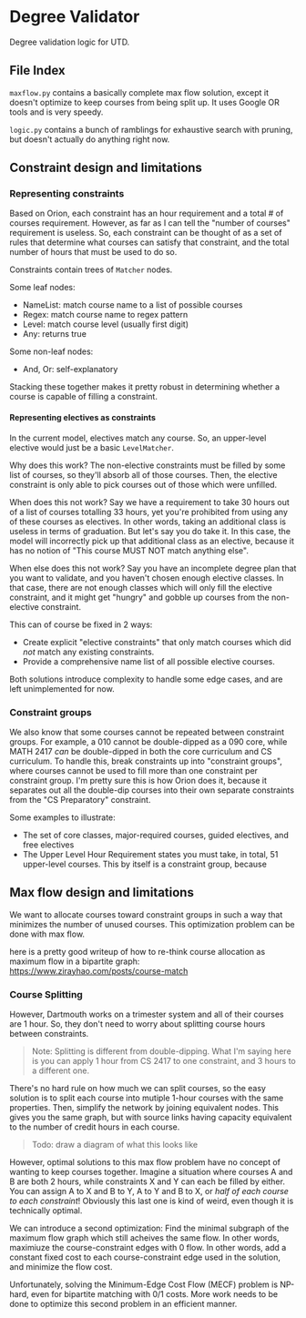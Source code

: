 # Degree Validator

Degree validation logic for UTD.  

## File Index

`maxflow.py` contains a basically complete max flow solution, except it doesn't optimize to keep courses from being 
split up. It uses Google OR tools and is very speedy. 

`logic.py` contains a bunch of ramblings for exhaustive search with pruning, but doesn't actually do anything right 
now.  

## Constraint design and limitations

### Representing constraints
Based on Orion, each constraint has an hour requirement and a total # of courses requirement. However, as far as I 
can tell the "number of courses" requirement is useless. So, each constraint can be thought of as a set of rules 
that determine what courses can satisfy that constraint, and the total number of hours that must be used to do so. 

Constraints contain trees of `Matcher` nodes.  

Some leaf nodes:
  - NameList: match course name to a list of possible courses
  - Regex: match course name to regex pattern
  - Level: match course level (usually first digit)
  - Any: returns true

Some non-leaf nodes:
  - And, Or: self-explanatory

Stacking these together makes it pretty robust in determining whether a course is capable of filling a constraint. 

#### Representing electives as constraints
In the current model, electives match any course. So, an upper-level elective would just be a basic `LevelMatcher`. 

Why does this work? The non-elective constraints must be filled by some list of courses, so they'll absorb all of 
those courses. Then, the elective constraint is only able to pick courses out of those which were unfilled. 

When does this not work? Say we have a requirement to take 30 hours out of a list of courses totalling 33 hours, yet 
you're prohibited from using any of these courses as electives. In other words, taking an additional class is 
useless in terms of graduation. But let's say you do take it. In this case, the model will incorrectly pick up that 
additional class as an elective, because it has no notion of "This course MUST NOT match anything else". 

When else does this not work? Say you have an incomplete degree plan that you want to validate, and you haven't 
chosen enough elective classes. In that case, there are not enough classes which will only fill the elective 
constraint, and it might get "hungry" and gobble up courses from the non-elective constraint. 

This can of course be fixed in 2 ways:
  - Create explicit "elective constraints" that only match courses which did _not_ match any existing constraints. 
  - Provide a comprehensive name list of all possible elective courses.

Both solutions introduce complexity to handle some edge cases, and are left unimplemented for now.  

### Constraint groups
We also know that some courses cannot be repeated between constraint groups. For example, a 010 cannot be 
double-dipped as a 090 core, while MATH 2417 _can_ be double-dipped in both the core curriculum and CS curriculum. 
To handle this, break constraints up into "constraint groups", where courses cannot be used to fill more than one 
constraint per constraint group. I'm pretty sure this is how Orion does it, because it separates out all the 
double-dip courses into their own separate constraints from the "CS Preparatory" constraint.

Some examples to illustrate:
  - The set of core classes, major-required courses, guided electives, and free electives
  - The Upper Level Hour Requirement states you must take, in total, 51 upper-level courses. This by itself is a 
    constraint group, because 

## Max flow design and limitations
We want to allocate courses toward constraint groups in such a way that minimizes the number of unused courses. This 
optimization problem can be done with max flow. 

here is a pretty good writeup of how to re-think course allocation as maximum flow in a bipartite graph: 
https://www.zirayhao.com/posts/course-match

### Course Splitting

However, Dartmouth works on a trimester system and all of their courses are 1 hour. So, they don't need to worry 
about splitting course hours between constraints. 

> Note: Splitting is different from double-dipping. What I'm saying here is you can apply 1 hour from CS 2417 to 
> one constraint, and 3 hours to a different one. 

There's no hard rule on how much we can split courses, so the easy solution is to split each course into mutiple 
1-hour courses with the same properties. Then, simplify the network by joining equivalent nodes. This gives you the 
same graph, but with source links having capacity equivalent to the number of credit hours in each course. 

> Todo: draw a diagram of what this looks like

However, optimal solutions to this max flow problem have no concept of wanting to keep courses together. Imagine a 
situation where courses A and B are both 2 hours, while constraints X and Y can each be filled by either. You can 
assign A to X and B to Y, A to Y and B to X, or _half of each course to each constraint_! Obviously this last one is 
kind of weird, even though it is technically optimal.  

We can introduce a second optimization: Find the minimal subgraph of the maximum flow graph which still acheives the 
same flow. In other words, maximiuze the course-constraint edges with 0 flow. In other words, add a constant fixed cost 
to each course-constraint edge used in the solution, and minimize the flow cost.  

Unfortunately, solving the Minimum-Edge Cost Flow (MECF) problem is NP-hard, even for bipartite matching with 0/1 
costs. More work needs to be done to optimize this second problem in an efficient manner.  

